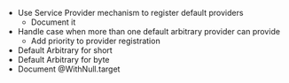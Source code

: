 - Use Service Provider mechanism to register default providers
  - Document it
- Handle case when more than one default arbitrary provider can provide
  - Add priority to provider registration 
- Default Arbitrary for short
- Default Arbitrary for byte
- Document @WithNull.target